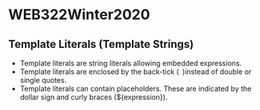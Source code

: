 # WEB322Winter2020
## Template Literals (Template Strings)
* Template literals are string literals allowing embedded expressions.
* Template literals are enclosed by the back-tick (` `)instead of double or single quotes. 
* Template literals can contain placeholders. These are indicated by the dollar sign and curly braces (${expression}). 
